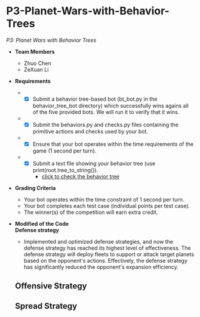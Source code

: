 # P3-Planet-Wars-with-Behavior-Trees
*P3: Planet Wars with Behavior Trees*  
- **Team Members**
    - Zhuo Chen
    - ZeXuan Li
- **Requirements**  
  -	 -[x] Submit a behavior tree-based bot (bt_bot.py in the behavior_tree_bot directory) which successfully wins agains all of the five provided bots.  We will run it to verify that it wins.  
  -	 -[x] Submit the behaviors.py and checks.py files containing the primitive actions and checks used by your bot.  
  -	 -[x] Ensure that your bot operates within the time requirements of the game (1 second per turn).  
  -	 -[x] Submit a text file showing your behavior tree (use print(root.tree_to_string()).  
        - [click to check the behavior tree](my_behavior_tree.txt)
- **Grading Criteria**
  -  Your bot operates within the time constraint of 1 second per turn.
  -  Your bot completes each test case (individual points per test case).
  -  The winner(s) of the competition will earn extra credit.  
  
- **Modified of the Code**  
  **Defense strategy**
  - Implemented and optimized defense strategies, and now the defense strategy has reached its highest level of effectiveness. The defense strategy will deploy fleets to support or attack target planets based on the opponent's actions. Effectively, the defense strategy has significantly reduced the opponent's expansion efficiency.  
  
  **Offensive Strategy**   
  -  
  
  **Spread Strategy**  
  -  
